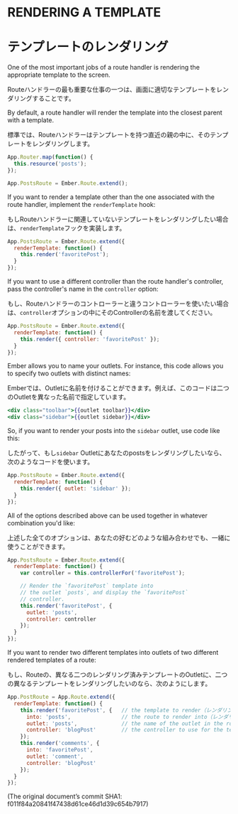 # RENDERING A TEMPLATE
# テンプレートのレンダリング

One of the most important jobs of a route handler is rendering the
appropriate template to the screen.

Routeハンドラーの最も重要な仕事の一つは、画面に適切なテンプレートをレンダリングすることです。

By default, a route handler will render the template into the closest
parent with a template.

標準では、Routeハンドラーはテンプレートを持つ直近の親の中に、そのテンプレートをレンダリングします。

```js
App.Router.map(function() {
  this.resource('posts');
});

App.PostsRoute = Ember.Route.extend();
```

If you want to render a template other than the one associated with the
route handler, implement the `renderTemplate` hook:

もしRouteハンドラーに関連していないテンプレートをレンダリングしたい場合は、`renderTemplate`フックを実装します。

```js
App.PostsRoute = Ember.Route.extend({
  renderTemplate: function() {
    this.render('favoritePost');
  }
});
```

If you want to use a different controller than the route handler's
controller, pass the controller's name in the `controller` option:

もし、Routeハンドラーのコントローラーと違うコントローラーを使いたい場合は、`controller`オプションの中にそのControllerの名前を渡してください。

```js
App.PostsRoute = Ember.Route.extend({
  renderTemplate: function() {
    this.render({ controller: 'favoritePost' });
  }
});
```

Ember allows you to name your outlets. For instance, this code allows
you to specify two outlets with distinct names:

Emberでは、Outletに名前を付けることができます。例えば、このコードは二つのOutletを異なった名前で指定しています。

```handlebars
<div class="toolbar">{{outlet toolbar}}</div>
<div class="sidebar">{{outlet sidebar}}</div>
```

So, if you want to render your posts into the `sidebar` outlet, use code
like this:

したがって、もし`sidebar` Outletにあなたのpostsをレンダリングしたいなら、次のようなコードを使います。

```js
App.PostsRoute = Ember.Route.extend({
  renderTemplate: function() {
    this.render({ outlet: 'sidebar' });
  }
});
```

All of the options described above can be used together in whatever
combination you'd like:

上述した全てのオプションは、あなたの好むどのような組み合わせでも、一緒に使うことができます。

```js
App.PostsRoute = Ember.Route.extend({
  renderTemplate: function() {
    var controller = this.controllerFor('favoritePost');

    // Render the `favoritePost` template into
    // the outlet `posts`, and display the `favoritePost`
    // controller.
    this.render('favoritePost', {
      outlet: 'posts',
      controller: controller
    });
  }
});
```

If you want to render two different templates into outlets of two different rendered templates of a route:

もし、Routeの、異なる二つのレンダリング済みテンプレートのOutletに、二つの異なるテンプレートをレンダリングしたいのなら、次のようにします。

```js
App.PostRoute = App.Route.extend({
  renderTemplate: function() {
    this.render('favoritePost', {   // the template to render（レンダリングすべきテンプレート）
      into: 'posts',                // the route to render into（レンダリング先のRoute）
      outlet: 'posts',              // the name of the outlet in the route's template（そのRouteのテンプレートのOutletの名前）
      controller: 'blogPost'        // the controller to use for the template（そのテンプレートで使用するコントローラー）
    });
    this.render('comments', {
      into: 'favoritePost',
      outlet: 'comment',
      controller: 'blogPost'
    });
  }
});
```

(The original document’s commit SHA1: f011f84a20841f47438d61ce46d1d39c654b7917)